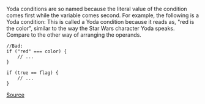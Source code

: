 Yoda conditions are so named because the literal value of the condition comes first while the variable comes second. For example, the following is a Yoda condition: This is called a Yoda condition because it reads as, "red is the color", similar to the way the Star Wars character Yoda speaks. Compare to the other way of arranging the operands.

```
//Bad:
if ("red" === color) {
    // ...
}

if (true == flag) {
    // ...
}

```

[Source](http://eslint.org/docs/rules/yoda)
